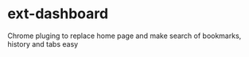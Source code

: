 # ext-dashboard
Chrome pluging to replace home page and make search of bookmarks, history and tabs easy
